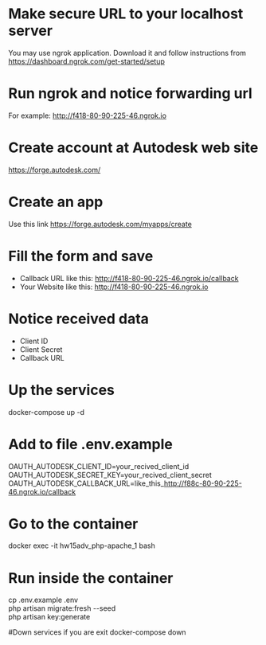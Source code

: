 # Make secure URL to your localhost server
You may use ngrok application. Download it and follow instructions from
https://dashboard.ngrok.com/get-started/setup

# Run ngrok and notice forwarding url
For example: http://f418-80-90-225-46.ngrok.io

# Create account at Autodesk web site
https://forge.autodesk.com/

# Create an app
Use this link https://forge.autodesk.com/myapps/create

# Fill the form and save
- Callback URL like this: http://f418-80-90-225-46.ngrok.io/callback
- Your Website like this: http://f418-80-90-225-46.ngrok.io

# Notice received data
- Client ID
- Client Secret
- Callback URL

# Up the services
docker-compose up -d

# Add to file .env.example
OAUTH_AUTODESK_CLIENT_ID=your_recived_client_id  
OAUTH_AUTODESK_SECRET_KEY=your_recived_client_secret  
OAUTH_AUTODESK_CALLBACK_URL=like_this_http://f88c-80-90-225-46.ngrok.io/callback  

# Go to the container
docker exec -it hw15adv_php-apache_1 bash

# Run inside the container
cp .env.example .env  
php artisan migrate:fresh --seed  
php artisan key:generate  

#Down services if you are exit
docker-compose down  
